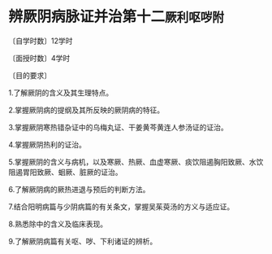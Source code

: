 # 辨厥阴病脉证并治第十二<small>厥利呕哕附</small>

〔自学时数〕12学时

〔面授时数〕4学时

〔目的要求〕

1.了解厥阴的含义及其生理特点。

2.掌握厥阴病的提纲及其所反映的厥阴病的特征。

3.掌握厥阴寒热错杂证中的乌梅丸证、干姜黄芩黄连人参汤证的证治。

4.掌握厥阴热利的证治。

5.掌握厥阴的含义与病机，以及寒厥、热厥、血虚寒厥、痰饮阻遏胸阳致厥、水饮阻遏胃阳致厥、蛔厥、脏厥的证治。

6.了解厥阴病的厥热进退与预后的判断方法。

7.结合阳明病篇与少阴病篇的有关条文，掌握吴茱萸汤的方义与适应证。

8.熟悉除中的含义及临床表现。

9.了解厥阴病篇有关呕、哕、下利诸证的辨析。

